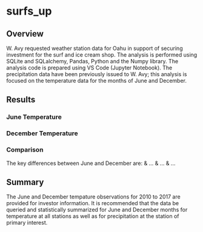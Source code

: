 # surfs_up
## Overview
W. Avy requested weather station data for Oahu in support of securing investment for the surf and ice cream shop. The analysis is performed using SQLite and SQLalchemy, Pandas, Python and the Numpy library. The analysis code is prepared using VS Code (Jupyter Notebook). The precipitation data have been previously issued to W. Avy; this analysis is focused on the temperature data for the months of June and December.

## Results
### June Temperature

### December Temperature

### Comparison
The key differences between June and December are:
& ...
& ...
& ...

## Summary
The June and December tempature observations for 2010 to 2017 are provided for investor information. It is recommended that the data be queried and statistically summarized  for June and December months for temperature at all stations as well as for precipitation at the station of primary interest. 
